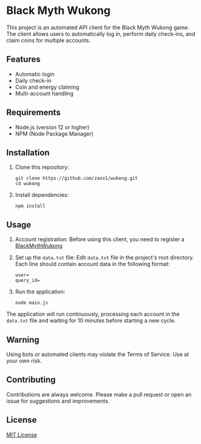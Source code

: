 # Black Myth Wukong

This project is an automated API client for the Black Myth Wukong game. The client allows users to automatically log in, perform daily check-ins, and claim coins for multiple accounts.

## Features

- Automatic login
- Daily check-in
- Coin and energy claiming
- Multi-account handling

## Requirements

- Node.js (version 12 or higher)
- NPM (Node Package Manager)

## Installation

1. Clone this repository:

   ```
   git clone https://github.com/zaxx1/wukong.git
   cd wukong
   ```

2. Install dependencies:

   ```
   npm install
   ```

## Usage

1. Account registration:
   Before using this client, you need to register a [BlackMythWukong](https://t.me/bwcwukong_bot/Play?startapp=6944804952)

2. Set up the `data.txt` file:
   Edit `data.txt` file in the project's root directory. Each line should contain account data in the following format:

   ```
   user=
   query_id=
   ```

3. Run the application:
   ```
   node main.js
   ```

The application will run continuously, processing each account in the `data.txt` file and waiting for 10 minutes before starting a new cycle.

## Warning

Using bots or automated clients may violate the Terms of Service. Use at your own risk.

## Contributing

Contributions are always welcome. Please make a pull request or open an issue for suggestions and improvements.

## License

[MIT License](LICENSE)

